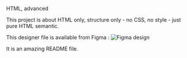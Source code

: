 HTML, advanced

This project is about HTML only, structure only - no CSS, no style - just pure HTML semantic.

This designer file is available from Figma :
![Figma design](https://github.com/simonrichard-dev/holbertonschool-web-development/assets/90547332/ac5878c9-340a-4e0d-a6fa-11adae746e8f)

It is an amazing README file.
